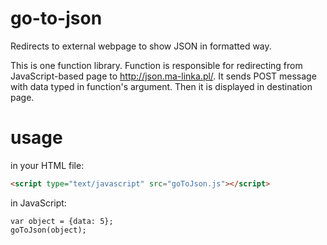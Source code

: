 # go-to-json

Redirects to external webpage to show JSON in formatted way.

This is one function library.
Function is responsible for redirecting from JavaScript-based page to http://json.ma-linka.pl/. It sends POST message with data typed in function's argument. Then it is displayed in destination page.

# usage

in your HTML file:
```HTML
<script type="text/javascript" src="goToJson.js"></script>
```

in JavaScript:
```JaaScript
var object = {data: 5};
goToJson(object);
```
